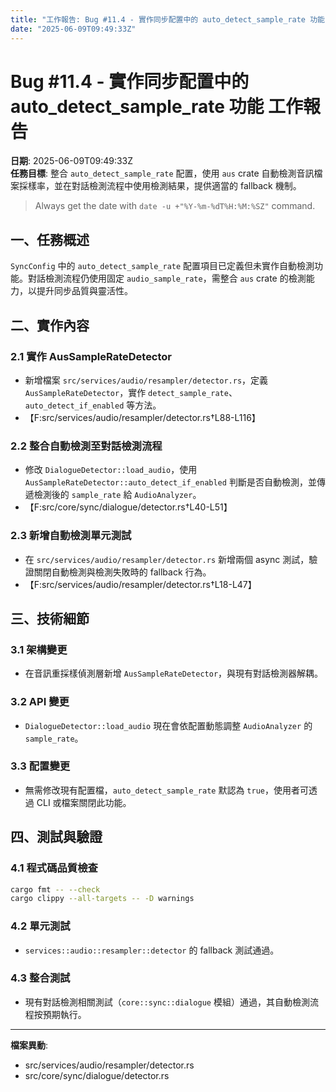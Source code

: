 ```yaml
---
title: "工作報告: Bug #11.4 - 實作同步配置中的 auto_detect_sample_rate 功能"
date: "2025-06-09T09:49:33Z"
---
```


# Bug #11.4 - 實作同步配置中的 auto_detect_sample_rate 功能 工作報告

**日期**: 2025-06-09T09:49:33Z  
**任務目標**: 整合 `auto_detect_sample_rate` 配置，使用 `aus` crate 自動檢測音訊檔案採樣率，並在對話檢測流程中使用檢測結果，提供適當的 fallback 機制。

> Always get the date with `date -u +"%Y-%m-%dT%H:%M:%SZ"` command.

## 一、任務概述

`SyncConfig` 中的 `auto_detect_sample_rate` 配置項目已定義但未實作自動檢測功能。對話檢測流程仍使用固定 `audio_sample_rate`，需整合 `aus` crate 的檢測能力，以提升同步品質與靈活性。

## 二、實作內容

### 2.1 實作 AusSampleRateDetector
- 新增檔案 `src/services/audio/resampler/detector.rs`，定義 `AusSampleRateDetector`，實作 `detect_sample_rate`、`auto_detect_if_enabled` 等方法。  
- 【F:src/services/audio/resampler/detector.rs†L88-L116】

### 2.2 整合自動檢測至對話檢測流程
- 修改 `DialogueDetector::load_audio`，使用 `AusSampleRateDetector::auto_detect_if_enabled` 判斷是否自動檢測，並傳遞檢測後的 `sample_rate` 給 `AudioAnalyzer`。  
- 【F:src/core/sync/dialogue/detector.rs†L40-L51】

### 2.3 新增自動檢測單元測試
- 在 `src/services/audio/resampler/detector.rs` 新增兩個 async 測試，驗證關閉自動檢測與檢測失敗時的 fallback 行為。  
- 【F:src/services/audio/resampler/detector.rs†L18-L47】

## 三、技術細節

### 3.1 架構變更
- 在音訊重採樣偵測層新增 `AusSampleRateDetector`，與現有對話檢測器解耦。

### 3.2 API 變更
- `DialogueDetector::load_audio` 現在會依配置動態調整 `AudioAnalyzer` 的 `sample_rate`。

### 3.3 配置變更
- 無需修改現有配置檔，`auto_detect_sample_rate` 默認為 `true`，使用者可透過 CLI 或檔案關閉此功能。

## 四、測試與驗證

### 4.1 程式碼品質檢查
```bash
cargo fmt -- --check
cargo clippy --all-targets -- -D warnings
```

### 4.2 單元測試
- `services::audio::resampler::detector` 的 fallback 測試通過。

### 4.3 整合測試
- 現有對話檢測相關測試（`core::sync::dialogue` 模組）通過，其自動檢測流程按預期執行。

---
**檔案異動**:
- src/services/audio/resampler/detector.rs
- src/core/sync/dialogue/detector.rs
